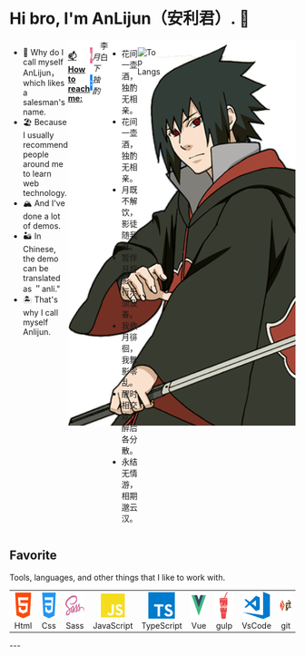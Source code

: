 # Hi bro, I'm AnLijun（安利君）. 👋

<img src='./src/assets/sasuke.png' align="right" width="400"/>

<div class='intro' style="display: flex;">
<br></br>
<ul>
  <li>🧭 Why do I call myself AnLijun，which likes a salesman's name.</li> 
  <li>🏖 Because I usually recommend people around me to learn web technology.</li> 
  <li>🏔 And I've done a lot of demos.  </li> 
  <li>🏜 In Chinese, the demo can be translated as ＂anli."</li>
  <li>🏝 That's why I call myself Anlijun.</li>
</ul>
<h4>
  <a class="heading-link" href="#-how-to-reach-me">📫 How to reach me:</a>
</h4>
<p>
    <a align="center" width="70" href="https://space.bilibili.com/515747819?spm_id_from=333.1007.0.0">
      <img src="./src/assets/bilibili.svg" width="28" height="28" alt="Html" />
    </a>
    <span>&nbsp;</span>
    <a href="https://juejin.cn/user/2502960686040286" align="center" width="70">
      <img src="./src/assets/juejin.png" width="28" height="28" alt="Html" />
    </a>
</p>

<h6>月下独酌</h6>
<div>李白</div>
<ul>
  <li> 花间一壶酒，独酌无相亲。</li>
  <li> 花间一壶酒，独酌无相亲。</li>
  <li> 月既不解饮，影徒随我身。</li>
  <li> 暂伴月将影，行乐须及春。</li>
  <li> 我歌月徘徊，我舞影零乱。</li>
  <li> 醒时相交欢，醉后各分散。</li>
  <li> 永结无情游，相期邈云汉。</li>
</ul>
<br></br>

![Top Langs](https://github-readme-stats.vercel.app/api/top-langs/?username=An-Lijun&layout=compact)
<!-- &theme=tokyonight -->

</div>
<h2 align="left" id="macropower-tech">Favorite</h2>
 Tools, languages, and other things that I like to work with.
 <table>
  <tr>
    <td align="center" width="96">
      <a href="#macropower-tech">
        <img src="./src/assets/html.svg" width="48" height="48" alt="Html" />
      </a>
      <br>Html
    </td>
    <td align="center" width="96">
      <a href="#macropower-tech">
        <img src="./src/assets/css.svg" width="48" height="48" alt="Css" />
      </a>
      <br>Css
    </td>
    <td align="center"  width="96">
      <a href="#macropower-tech">
        <img src="./src/assets/sass-original.svg" width="48" height="48" alt="Sass" />
      </a>
      <br>Sass
    </td>
    <td align="center" width="96">
      <a href="#macropower-tech">
        <img src="./src/assets/JavaScript.svg" width="48" height="48" alt="JavaScript" />
      </a>
      <br>JavaScript
    </td>
    <td align="center" width="96">
      <a href="#macropower-tech">
        <img src="./src/assets/typescript-original.svg" width="48" height="48" alt="TypeScript" />
      </a>
      <br>TypeScript
    </td>
    <td align="center" width="96">
      <a href="#macropower-tech">
        <img src="./src/assets/Vue.svg" width="48" height="48" alt="Vue" />
      </a>
      <br>Vue
    </td>
    <td align="center" width="96">
      <a href="#macropower-tech">
        <img src="./src/assets/gulp.png" width="48" height="48" alt="gulp" />
      </a>
      <br>gulp
    </td>
    <td align="center" width="96">
      <a href="#macropower-tech">
        <img src="./src/assets/visual-studio-code.png" width="48" height="48" alt="VsCode" />
      </a>
      <br>VsCode
    </td>
    <td align="center" width="96">
      <a href="#macropower-tech">
        <img src="./src/assets/git.png" width="48" height="48" alt="git" />
      </a>
      <br>git
    </td>
  </tr>
</table>
---


